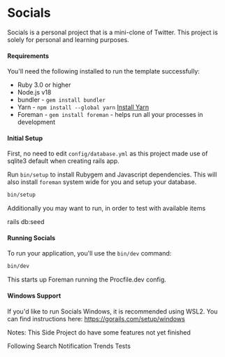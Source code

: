 # Socials

Socials is a personal project that is a mini-clone of Twitter. This project is solely for personal and learning purposes.


#### Requirements

You'll need the following installed to run the template successfully:

* Ruby 3.0 or higher
* Node.js v18
* bundler - `gem install bundler`
* Yarn - `npm install --global yarn` [Install Yarn](https://yarnpkg.com/en/docs/install)
* Foreman - `gem install foreman` - helps run all your processes in development

#### Initial Setup

First, no need to edit `config/database.yml` as this project made use of sqlite3 default when creating rails app.

Run `bin/setup` to install Rubygem and Javascript dependencies. This will also install `foreman` system wide for you and setup your database.

```bash
bin/setup
```

Additionally you may want to run, in order to test with available items

rails db:seed

#### Running Socials

To run your application, you'll use the `bin/dev` command:

```bash
bin/dev
```

This starts up Foreman running the Procfile.dev config.

#### Windows Support

If you'd like to run Socials Windows, it is recommended using WSL2. You can find instructions here: https://gorails.com/setup/windows


Notes:
This Side Project do have some features not yet finished

Following
Search
Notification
Trends
Tests



